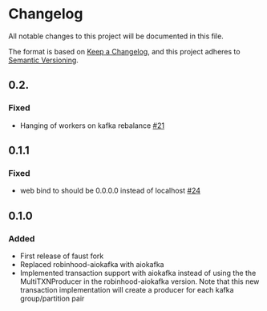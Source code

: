 # Changelog

All notable changes to this project will be documented in this file.

The format is based on [Keep a Changelog](https://keepachangelog.com/en/1.0.0/),
and this project adheres to [Semantic Versioning](https://semver.org/spec/v2.0.0.html).

## 0.2.

### Fixed

- Hanging of workers on kafka rebalance [#21](https://github.com/faust-streaming/faust/pull/21)


## 0.1.1

### Fixed

- web bind to should be 0.0.0.0 instead of localhost [#24](https://github.com/faust-streaming/faust/pull/24)

## 0.1.0

### Added

- First release of faust fork
- Replaced robinhood-aiokafka with aiokafka
- Implemented transaction support with aiokafka instead of using the
  the MultiTXNProducer in the robinhood-aiokafka version. Note that this new transaction
  implementation will create a producer for each kafka group/partition pair
